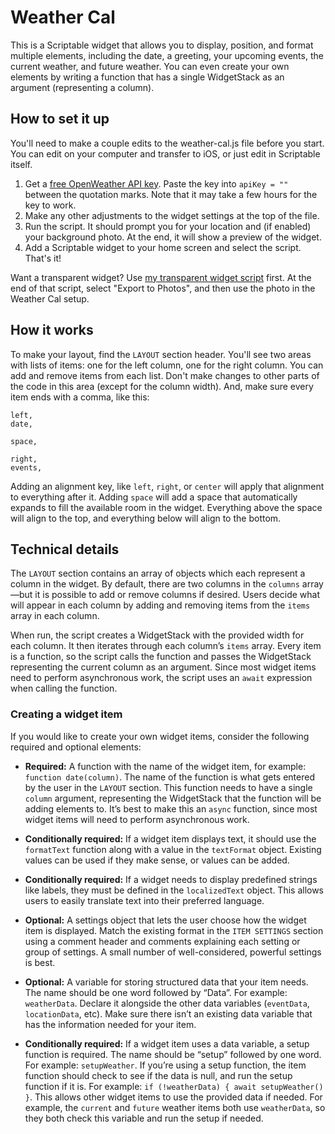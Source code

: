 # Weather Cal
This is a Scriptable widget that allows you to display, position, and format multiple elements, including the date, a greeting, your upcoming events, the current weather, and future weather. You can even create your own elements by writing a function that has a single WidgetStack as an argument (representing a column).

## How to set it up
You'll need to make a couple edits to the weather-cal.js file before you start. You can edit on your computer and transfer to iOS, or just edit in Scriptable itself.

1. Get a [free OpenWeather API key](http://openweathermap.org/api). Paste the key into `apiKey = ""` between the quotation marks. Note that it may take a few hours for the key to work.
2. Make any other adjustments to the widget settings at the top of the file. 
3. Run the script. It should prompt you for your location and (if enabled) your background photo. At the end, it will show a preview of the widget.
4. Add a Scriptable widget to your home screen and select the script. That's it!

Want a transparent widget? Use [my transparent widget script](https://gist.github.com/mzeryck/3a97ccd1e059b3afa3c6666d27a496c9) first. At the end of that script, select "Export to Photos", and then use the photo in the Weather Cal setup.

## How it works
To make your layout, find the `LAYOUT` section header. You'll see two areas with lists of items: one for the left column, one for the right column. You can add and remove items from each list. Don't make changes to other parts of the code in this area (except for the column width). And, make sure every item ends with a comma, like this:

```
left,
date,

space,

right,
events,
```
    
Adding an alignment key, like `left`, `right`, or `center` will apply that alignment to everything after it. Adding `space` will add a space that automatically expands to fill the available room in the widget. Everything above the space will align to the top, and everything below will align to the bottom.

## Technical details
The `LAYOUT` section contains an array of objects which each represent a column in the widget. By default, there are two columns in the `columns` array—but it is possible to add or remove columns if desired. Users decide what will appear in each column by adding and removing items from the `items` array in each column.

When run, the script creates a WidgetStack with the provided width for each column. It then iterates through each column’s `items` array. Every item is a function, so the script calls the function and passes the WidgetStack representing the current column as an argument. Since most widget items need to perform asynchronous work, the script uses an `await` expression when calling the function.

### Creating a widget item
If you would like to create your own widget items, consider the following required and optional elements:

* __Required:__ A function with the name of the widget item, for example: `function date(column)`. The name of the function is what gets entered by the user in the `LAYOUT` section. This function needs to have a single `column` argument, representing the WidgetStack that the function will be adding elements to. It’s best to make this an `async` function, since most widget items will need to perform asynchronous work. 

* __Conditionally required:__ If a widget item displays text, it should use the `formatText` function along with a value in the `textFormat` object. Existing values can be used if they make sense, or values can be added.

* __Conditionally required:__ If a widget needs to display predefined strings like labels, they must be defined in the `localizedText` object. This allows users to easily translate text into their preferred language. 

* __Optional:__ A settings object that lets the user choose how the widget item is displayed. Match the existing format in the `ITEM SETTINGS` section using a comment header and comments explaining each setting or group of settings. A small number of well-considered, powerful settings is best.

* __Optional:__ A variable for storing structured data that your item needs. The name should be one word followed by “Data”. For example: `weatherData`. Declare it alongside the other data variables (`eventData`, `locationData`, etc). Make sure there isn’t an existing data variable that has the information needed for your item.

* __Conditionally required:__ If a widget item uses a data variable, a setup function is required. The name should be “setup” followed by one word. For example: `setupWeather`. If you’re using a setup function, the item function should check to see if the data is null, and run the setup function if it is. For example: `if (!weatherData) { await setupWeather() }`. This allows other widget items to use the provided data if needed. For example, the `current` and `future` weather items both use `weatherData`, so they both check this variable and run the setup if needed.
